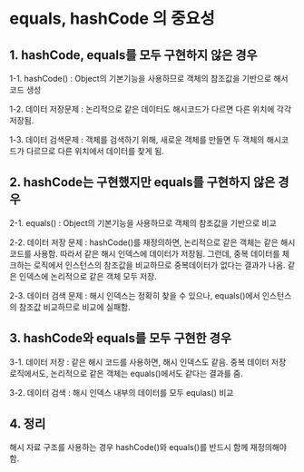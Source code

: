 
# equals, hashCode 의 중요성

## 1. hashCode, equals를 모두 구현하지 않은 경우

1-1. hashCode() : Object의 기본기능을 사용하므로 객체의 참조값을 기반으로 해서 코드 생성

1-2. 데이터 저장문제 : 논리적으로 같은 데이터도 해시코드가 다르면 다른 위치에 각각 저장됨.

1-3. 데이터 검색문제 : 객체를 검색하기 위해, 새로운 객체를 만들면 두 객체의 해시코드가 다르므로 다른 위치에서 데이터를 찾게 됨.

## 2. hashCode는 구현했지만 equals를 구현하지 않은 경우

2-1. equals() : Object의 기본기능을 사용하므로 객체의 참조값을 기반으로 비교

2-2. 데이터 저장 문제 : hashCode()를 재정의하면, 논리적으로 같은 객체는 같은 해시코드를 사용함.
따라서 같은 해시 인덱스에 데이터가 저장됨.
그런데, 중복 데이터를 체크하는 로직에서 인스턴스의 참조값을 비교하므로 중복데이터가 없다는 결과가 나옴.
같은 인덱스에 논리적으로 같은 객체 모두 저장.

2-3. 데이터 검색 문제 : 해시 인덱스는 정확히 찾을 수 있으나, equals()에서 인스턴스의 참조값 비교하므로 비교에 실패함.

## 3. hashCode와 equals를 모두 구현한 경우

3-1. 데이터 저장 : 같은 해시 코드를 사용하면, 해시 인덱스도 같음.
중복 데이터 저장 로직에서도, 논리적으로 같은 객체는 equals()에서도 같다는 결과를 줌.

3-2. 데이터 검색 : 해시 인덱스 내부의 데이터를 모두 equlas() 비교

## 4. 정리
해시 자료 구조를 사용하는 경우 hashCode()와 equals()를 반드시 함께 재정의해야 함.
